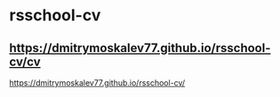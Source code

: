 # rsschool-cv
## https://dmitrymoskalev77.github.io/rsschool-cv/cv
https://dmitrymoskalev77.github.io/rsschool-cv/
